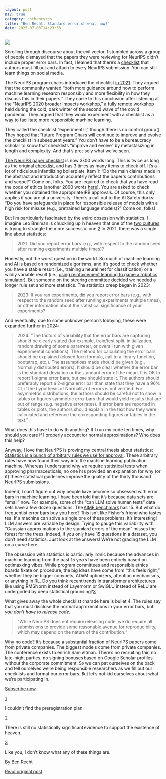 ```yaml
---
layout: post
nav: true
category: cstheoryrss
title: "Ben Recht: Standard error of what now?"
date: 2025-07-03T14:23:53
---
```


[![](https://substackcdn.com/image/fetch/$s_!gTgG!,w_1456,c_limit,f_auto,q_auto:good,fl_progressive:steep/https%3A%2F%2Fsubstack-post-media.s3.amazonaws.com%2Fpublic%2Fimages%2Fe477d1e0-64c9-4d2a-991f-441f3a12485d_1100x219.jpeg)](https://substackcdn.com/image/fetch/$s_!gTgG!,f_auto,q_auto:good,fl_progressive:steep/https%3A%2F%2Fsubstack-post-media.s3.amazonaws.com%2Fpublic%2Fimages%2Fe477d1e0-64c9-4d2a-991f-441f3a12485d_1100x219.jpeg)

Scrolling through discourse about the evil vector, I stumbled across a group of people dismayed that the papers they were reviewing for NeurIPS didn’t include proper error bars. In fact, I learned that there’s a [checklist](https://neurips.cc/public/guides/PaperChecklist) that authors must fill out and attach to every NeurIPS submission. You can still learn things on social media.

The NeurIPS program chairs introduced the checklist [in 2021](https://blog.neurips.cc/2021/03/26/introducing-the-neurips-2021-paper-checklist/). They argued that the community wanted “both more guidance around how to perform machine learning research responsibly and more flexibility in how they discuss this in their papers.” They came to this conclusion after listening at the “NeurIPS 2020 broader impacts workshop,” a fully remote workshop held during the cold, dark winter of the second wave of the covid pandemic. They argued that they would experiment with a checklist as a way to facilitate more responsible machine learning.

They called the checklist “experimental,” though there is no control group.[1](https://theory.report/atom.xml#footnote-1) They hoped that “future Program Chairs will continue to improve and evolve the checklist in subsequent years.” You don’t have to be a bureaucracy scholar to know that checklists “improve and evolve” by metastasizing in length and complexity. And that’s precisely what we’ve seen.

[The NeurIPS paper checklist](https://neurips.cc/public/guides/PaperChecklist) is now 3800 words long. This is twice as long as the original [checklist](https://neurips.cc/Conferences/2021/PaperInformation/PaperChecklist), and has 3 times as many items to check off. It’s a lot of ridiculous infantilizing boilerplate. Item 1: “Do the main claims made in the abstract and introduction accurately reflect the paper's contributions and scope?” Come on, folks. You are required to check that you have read the code of ethics (another 2000 words [here](https://neurips.cc/public/EthicsGuidelines)). You are asked to check whether you obtained the appropriate IRB approvals. Of course, this only applies if you are at a university. There’s a call out to the AI Safety dorks: “Do you have safeguards in place for responsible release of models with a high risk for misuse (e.g., pretrained language models)?” Come on, folks!

But I’m particularly fascinated by the weird obsession with statistics. I imagine Leo Breiman is chuckling up in heaven that one of the [two cultures](https://projecteuclid.org/journals/statistical-science/volume-16/issue-3/Statistical-Modeling--The-Two-Cultures-with-comments-and-a/10.1214/ss/1009213726.full) is trying to strangle the more successful one.[2](https://theory.report/atom.xml#footnote-2) In 2021, there was a single line about statistics:

> 2021: Did you report error bars (e.g., with respect to the random seed after running experiments multiple times)?

Honestly, not the worst question in the world. So much of machine learning and AI is based on randomized algorithms, and it’s good to check whether you have a stable result (i.e., training a neural net for classification) or a wildly variable result (i.e., [using reinforcement learning to game a robotics simulator](https://arxiv.org/abs/1709.06560)). But someone on the steering committee decided we needed a longer rule set and more statistics. The statistics creep began in 2023:

> 2023: If you ran experiments, did you report error bars (e.g., with respect to the random seed after running experiments multiple times), or other information about the statistical significance of your experiments?

And eventually, due to some unknown person’s lobbying, these were expanded further in 2024:

> 2024: “The factors of variability that the error bars are capturing should be clearly stated (for example, train/test split, initialization, random drawing of some parameter, or overall run with given experimental conditions). The method for calculating the error bars should be explained (closed form formula, call to a library function, bootstrap, etc.). The assumptions made should be given (e.g., Normally distributed errors). It should be clear whether the error bar is the standard deviation or the standard error of the mean. It is OK to report 1-sigma error bars, but one should state it. The authors should preferably report a 2-sigma error bar than state that they have a 96% CI, if the hypothesis of Normality of errors is not verified. For asymmetric distributions, the authors should be careful not to show in tables or figures symmetric error bars that would yield results that are out of range (e.g. negative error rates). If error bars are reported in tables or plots, the authors should explain in the text how they were calculated and reference the corresponding figures or tables in the text.”

What does this have to do with anything? If I run my code ten times, why should you care if I properly account for normal approximations? Who does this help?

Anyway, I love that NeurIPS is proving my central thesis about statistics: [Statistics is a bunch of arbitrary rules we use for approval](https://arxiv.org/abs/2501.03457). These arbitrary rules have now found their way into the machine learning publication machine. Whereas I understand why we require statistical tests when approving pharmaceuticals, no one has provided an explanation for why (or if) these statistical guidelines improve the quality of the thirty thousand NeurIPS submissions.

Indeed, I can’t figure out *why* people have become so obsessed with error bars in machine learning. I have been told that it’s because data sets are “small” now. For example, some of the “can LLM solve human tests” data sets have a few dozen questions. The [AIME benchmark](https://www.vals.ai/benchmarks/aime-2025-03-11) has 15. But what do frequentist error bars buy you here? This isn’t like Fisher’s friend who tastes tea. If a machine can solve a single one of these problems, it’s interesting! LLM answers are variable by design. Trying to gauge this variability with “Gaussian approximations to the standard errors of the mean” misses the forest for the trees. Indeed, if you only have 15 questions in a dataset, you don’t need statistics. Just look at the answers! We’re not grading the LLM on a curve here.

The obsession with statistics is particularly ironic because the advances in machine learning from the past 15 years have been entirely based on optimaxxing vibes. While program committees and responsible ethics boards fixate on procedure, the big ideas have come from “this feels right,” whether they be bigger convnets, ADAM optimizers, attention mechanisms, or anything in RL. Do you think recent trends in transformer architectures like using RMSNorm instead of Layernorm or SwiGLU instead of ReLU are undergirded by deep statistical grounding?[3](https://theory.report/atom.xml#footnote-3)

What gives away the whole checklist charade here is bullet 4. The rules say that you must disclose the normal approximations in your error bars, but *you don’t have to release code*.

> "While NeurIPS does not require releasing code, we do require all submissions to provide some reasonable avenue for reproducibility, which may depend on the nature of the contribution.“

Why no code? It’s because a substantial fraction of NeurIPS papers come from private companies. The biggest models come from private companies. The conference exists to enrich Sam Altman. There’s no recruiting fair, no late-night parties, no signing bonuses based on Google Scholar profiles without the corporate commitment. So we can pat ourselves on the back and tell ourselves we’re being responsible researchers as we fill out our checklists and format our error bars. But let’s not kid ourselves about what we’re participating in.

[Subscribe now](https://www.argmin.net/subscribe)

[1](https://theory.report/atom.xml#footnote-anchor-1)

I couldn’t find the preregistration plan.

[2](https://theory.report/atom.xml#footnote-anchor-2)

There is still no statistically significant evidence to support the existence of heaven.

[3](https://theory.report/atom.xml#footnote-anchor-3)

Like you, I don’t know what any of these things are.

By Ben Recht

[Read original post](https://www.argmin.net/p/standard-error-of-what-now)
